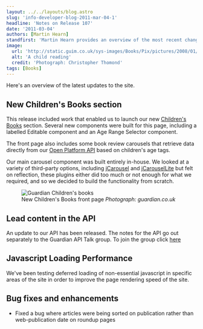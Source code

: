 ```yaml
---
layout: ../../layouts/blog.astro
slug: 'info-developer-blog-2011-mar-04-1'
headline: 'Notes on Release 107'
date: '2011-03-04'
authors: [Martin Hearn]
standfirst: 'Martin Hearn provides an overview of the most recent changes to guardian.co.uk'
image:
  url: 'http://static.guim.co.uk/sys-images/Books/Pix/pictures/2008/01/04/reader460.jpg'
  alt: 'A child reading'
  credit: 'Photograph: Christopher Thomond'
tags: [Books]
---
```


Here's an overview of the latest updates to the site.

New Children's Books section
----------------------------

This release included work that enabled us to launch our new [Children's Books](https://www.theguardian.com/books/childrens-books) section. Several new components were built for this page, including a labelled Editable component and an Age Range Selector component.

The front page also includes some book review carousels that retrieve data directly from our [Open Platform API](http://www.guardian.co.uk/open-platform) based on children's age tags.

Our main carousel component was built entirely in-house. We looked at a variety of third-party options, including [jCarousel](http://sorgalla.com/jcarousel/) and [jCarouselLite](http://www.gmarwaha.com/jquery/jcarousellite/) but felt on reflection, these plugins either did too much or not enough for what we required, and so we decided to build the functionality from scratch.


   <figure>
   <img alt="Guardian Children's books" src="https://i.guim.co.uk/img/static/sys-images/Guardian/Pix/pictures/2011/3/3/1299156430502/Screen_shot_2011-03-03_at_12.46.38.png?width=620&quality=45&auto=format&fit=max&dpr=2&s=11e65f5af6c9ed16f861cda75b3e644c" loading="lazy" />
   <figcaption>
     New Children's Books front page
    <i>Photograph: guardian.co.uk</i>
    </figcaption>
    </figure>

Lead content in the API
-----------------------

An update to our API has been released. The notes for the API go out separately to the Guardian API Talk group. To join the group click [here](https://groups.google.com/forum/?hl=en&pli=1#!forum/guardian-api-talk)

Javascript Loading Performance
------------------------------

We've been testing deferred loading of non-essential javascript in specific areas of the site in order to improve the page rendering speed of the site.

Bug fixes and enhancements
--------------------------

*   Fixed a bug where articles were being sorted on publication rather than web-publication date on roundup pages
